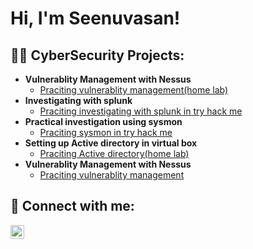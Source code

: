 <h1>Hi, I'm Seenuvasan!</h1>

<h2>👨‍💻 CyberSecurity Projects:</h2>

- <b>Vulnerablity Management with Nessus </b>
  - [Praciting vulnerablity management(home lab)](https://github.com/seenuvasan-cybersecurity/Vulnerablity-Management-with-Nessus/blob/main/vulnerablity%20management%20with%20nessus.pdf)
- <b>Investigating with splunk </b>
  - [Praciting investigating with splunk in try hack me](https://github.com/seenuvasan-cybersecurity/investigation-with-splunk/blob/main/Investigation%20with%20splunk.pdf)
- <b>Practical investigation using sysmon </b>
  - [Praciting sysmon in try hack me](https://github.com/joshmadakor1/Algorithms-Practice)
- <b>Setting up Active directory in virtual box </b>
  - [Praciting Active directory(home lab)](https://github.com/joshmadakor1/Algorithms-Practice)
- <b>Vulnerablity Management with Nessus </b>
  - [Praciting vulnerablity management](https://github.com/joshmadakor1/Algorithms-Practice)




<h2> 🤳 Connect with me:</h2>

[<img align="left" alt="seenuvasan | LinkedIn" width="22px" src="https://cdn.jsdelivr.net/npm/simple-icons@v3/icons/linkedin.svg" />][linkedin]



[linkedin]: https://www.linkedin.com/in/seenuvasan-m-39a21817a/

